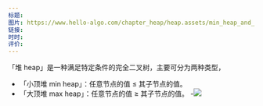 ```yaml
---
标题: 
图片: https://www.hello-algo.com/chapter_heap/heap.assets/min_heap_and_max_heap.png
链接: 
时时: 
评价:
---
```


「堆 heap」是一种满足特定条件的完全二叉树，主要可分为两种类型，

- 「小顶堆 min heap」：任意节点的值 ≤ 其子节点的值。
- 「大顶堆 max heap」：任意节点的值 ≥ 其子节点的值。
-![](Pasted%20image%2020240312164736.png)